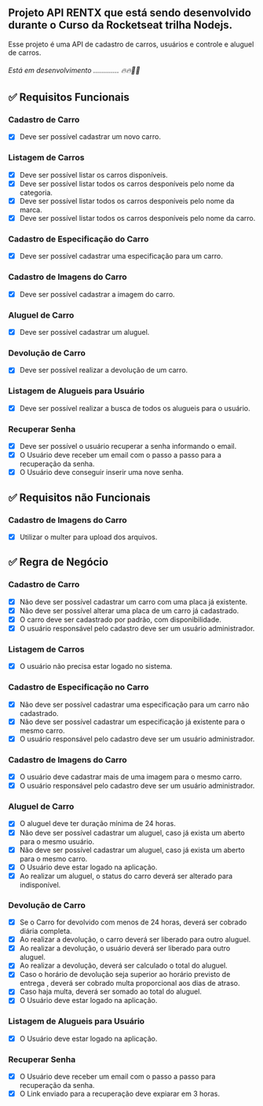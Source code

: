 ## Projeto API RENTX que está sendo desenvolvido durante o Curso da Rocketseat trilha Nodejs.

Esse projeto é uma API de cadastro de carros, usuários e controle e aluguel de carros.
###### Está em desenvolvimento ............. 🔥🔥🚀🚀

## :white_check_mark: Requisitos Funcionais

### Cadastro de Carro
- [x] Deve ser possível cadastrar um novo carro.

### Listagem de Carros
- [x] Deve ser possível listar os carros disponíveis.
- [x] Deve ser possível listar todos os carros desponíveis pelo nome da categoria.
- [x] Deve ser possível listar todos os carros desponíveis pelo nome da marca.
- [x] Deve ser possível listar todos os carros desponíveis pelo nome da carro.

### Cadastro de Especificação do Carro
- [x] Deve ser possível cadastrar uma especificação para um carro.

### Cadastro de Imagens do Carro
- [x] Deve ser possível cadastrar a imagem do carro.

### Aluguel de Carro
- [x] Deve ser possível cadastrar um aluguel.

### Devolução de Carro
- [x] Deve ser possível realizar a devolução de um carro.

### Listagem de Alugueis para Usuário
- [x] Deve ser possível realizar a busca de todos os alugueis para o usuário.

### Recuperar Senha
- [x] Deve ser possível o usuário recuperar a senha informando o email.
- [x] O Usuário deve receber um email com o passo a passo para a recuperação da senha.
- [x] O Usuário deve conseguir inserir uma nove senha.

## :white_check_mark: Requisitos não Funcionais

### Cadastro de Imagens do Carro
- [x] Utilizar o multer para upload dos arquivos.

## :white_check_mark: Regra de Negócio

### Cadastro de Carro
- [x] Não deve ser possível cadastrar um carro com uma placa já existente.
- [x] Não deve ser possível alterar uma placa de um carro já cadastrado.
- [x] O carro deve ser cadastrado por padrão, com disponibilidade.
- [x] O usuário responsável pelo cadastro deve ser um usuário administrador.

### Listagem de Carros
- [x] O usuário não precisa estar logado no sistema.

### Cadastro de Especificação no Carro
- [x] Não deve ser possível cadastrar uma especificação para um carro não cadastrado.
- [x] Não deve ser possível cadastrar um especificação já existente para o mesmo carro.
- [x] O usuário responsável pelo cadastro deve ser um usuário administrador.

### Cadastro de Imagens do Carro
- [x] O usuário deve cadastrar mais de uma imagem para o mesmo carro.
- [x] O usuário responsável pelo cadastro deve ser um usuário administrador.

### Aluguel de Carro
- [x] O aluguel deve ter duração mínima de 24 horas.
- [x] Não deve ser possível cadastrar um aluguel, caso já exista um aberto para o mesmo usuário.
- [x] Não deve ser possível cadastrar um aluguel, caso já exista um aberto para o mesmo carro.
- [x] O Usuário deve estar logado na aplicação.
- [x] Ao realizar um aluguel, o status do carro deverá ser alterado para indisponível.

### Devolução de Carro
- [x] Se o Carro for devolvido com menos de 24 horas, deverá ser cobrado diária completa.
- [x] Ao realizar a devolução, o carro deverá ser liberado para outro aluguel.
- [x] Ao realizar a devolução, o usuário deverá ser liberado para outro aluguel.
- [x] Ao realizar a devolução, deverá ser calculado o total do aluguel.
- [x] Caso o horário de devolução seja superior ao horário previsto de entrega , deverá ser cobrado multa proporcional aos dias de atraso.
- [x] Caso haja multa, deverá ser somado ao total do aluguel.
- [x] O Usuário deve estar logado na aplicação.

### Listagem de Alugueis para Usuário
- [x] O Usuário deve estar logado na aplicação.

### Recuperar Senha 
- [x] O Usuário deve receber um email com o passo a passo para recuperação da senha.
- [x] O Link enviado para a recuperação deve expiarar em 3 horas.